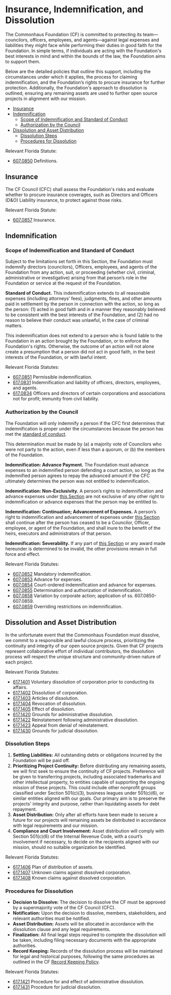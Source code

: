 # Insurance, Indemnification, and Dissolution

The Commonhaus Foundation (CF) is committed to protecting its team—councilors, officers, employees, and agents—against legal expenses and liabilities they might face while performing their duties in good faith for the Foundation. In simple terms, if individuals are acting with the Foundation's best interests in mind and within the bounds of the law, the Foundation aims to support them.

Below are the detailed policies that outline this support, including the circumstances under which it applies, the process for claiming indemnification, and the Foundation’s rights to procure insurance for further protection. Additionally, the Foundation's approach to dissolution is outlined, ensuring any remaining assets are used to further open source projects in alignment with our mission.

- [Insurance](#insurance)
- [Indemnification](#indemnification)
    - [Scope of Indemnification and Standard of Conduct](#scope-of-indemnification-and-standard-of-conduct)
    - [Authorization by the Council](#authorization-by-the-council)
- [Dissolution and Asset Distribution](#dissolution-and-asset-distribution)
    - [Dissolution Steps](#dissolution-steps)
    - [Procedures for Dissolution](#procedures-for-dissolution)

Relevant Florida Statute:

- [607.0850](http://www.leg.state.fl.us/statutes/index.cfm?App_mode=Display_Statute&Search_String=&URL=0600-0699/0607/Sections/0607.0850.html) Definitions.

## Insurance

The CF Council (CFC) shall assess the Foundation's risks and evaluate whether to procure insurance coverages, such as Directors and Officers (D&O) Liability insurance, to protect against those risks.

Relevant Florida Statute:

- [607.0857](http://www.leg.state.fl.us/Statutes/index.cfm?App_mode=Display_Statute&Search_String=&URL=0600-0699/0607/Sections/0607.0857.html) Insurance.

## Indemnification

### Scope of Indemnification and Standard of Conduct

Subject to the limitations set forth in this Section,
the Foundation must indemnify directors (councilors), Officers, employees, and agents of the Foundation
from any action, suit, or proceeding (whether civil, criminal, administrative or investigative)
arising from that person’s role in the Foundation or service at the request of the Foundation.

**Standard of Conduct.**
This indemnification extends to all reasonable expenses (including attorneys’ fees), judgments, fines, and other amounts paid in settlement by the person in connection with the action, so long as the person:
(1) acted in good faith and in a manner they reasonably believed to be consistent with the best interests of the Foundation, and
(2) had no reason to believe their conduct was unlawful, in the case of criminal matters.

This indemnification does not extend to a person who is found liable to the Foundation in an action brought by the Foundation, or to enforce the Foundation's rights.
Otherwise, the outcome of an action will not alone create a presumption that a person did not act in good faith, in the best interests of the Foundation, or with lawful intent.

Relevant Florida Statutes:

- [607.0851](http://www.leg.state.fl.us/statutes/index.cfm?App_mode=Display_Statute&Search_String=&URL=0600-0699/0607/Sections/0607.0851.html) Permissible indemnification.
- [617.0831](http://www.leg.state.fl.us/Statutes/index.cfm?App_mode=Display_Statute&Search_String=&URL=0600-0699/0617/Sections/0617.0831.html) Indemnification and liability of officers, directors, employees, and agents.
- [617.0834](http://www.leg.state.fl.us/Statutes/index.cfm?App_mode=Display_Statute&Search_String=&URL=0600-0699/0617/Sections/0617.0834.html) Officers and directors of certain corporations and associations not for profit; immunity from civil liability.

### Authorization by the Council

The Foundation will only indemnify a person if the CFC first determines that indemnification is proper under the circumstances because the
person has met the [standard of conduct](#scope-of-indemnification-and-standard-of-conduct).

This determination must be made by (a) a majority vote of Councilors who were not
party to the action, even if less than a quorum, or (b) the members of the
Foundation.

**Indemnification: Advance Payment.** The Foundation must advance expenses to an
indemnified person defending a court action, so long as the indemnified person agrees to
repay the advanced amount if the CFC ultimately determines the person was not entitled
to indemnification.

**Indemnification: Non-Exclusivity.** A person’s rights to indemnification and advance
expenses under [this Section](#indemnification) are not exclusive of any other right to indemnification or advance expenses that the person may be entitled to.

**Indemnification: Continuation; Advancement of Expenses.** A person’s right to
indemnification and advancement of expenses under [this Section](#indemnification) shall continue
after the person has ceased to be a Councilor, Officer, employee, or agent of the Foundation,
and shall inure to the benefit of the heirs, executors and administrators of that person.

**Indemnification: Severability.** If any part of [this Section](#indemnification) or any award made hereunder is determined to be invalid, the other provisions remain in full force and effect.

Relevant Florida Statutes:

- [607.0852](http://www.leg.state.fl.us/statutes/index.cfm?App_mode=Display_Statute&Search_String=&URL=0600-0699/0607/Sections/0607.0852.html) Mandatory indemnification.
- [607.0853](http://www.leg.state.fl.us/statutes/index.cfm?App_mode=Display_Statute&Search_String=&URL=0600-0699/0607/Sections/0607.0853.html) Advance for expenses.
- [607.0854](http://www.leg.state.fl.us/statutes/index.cfm?App_mode=Display_Statute&Search_String=&URL=0600-0699/0607/Sections/0607.0854.html) Court-ordered indemnification and advance for expenses.
- [607.0855](http://www.leg.state.fl.us/statutes/index.cfm?App_mode=Display_Statute&Search_String=&URL=0600-0699/0607/Sections/0607.0855.html) Determination and authorization of indemnification.
- [607.0858](http://www.leg.state.fl.us/Statutes/index.cfm?App_mode=Display_Statute&Search_String=&URL=0600-0699/0607/Sections/0607.0858.html) Variation by corporate action; application of ss. 607.0850-607.0859.
- [607.0859](http://www.leg.state.fl.us/Statutes/index.cfm?App_mode=Display_Statute&Search_String=&URL=0600-0699/0607/Sections/0607.0859.html) Overriding restrictions on indemnification.

## Dissolution and Asset Distribution

In the unfortunate event that the Commonhaus Foundation must dissolve, we commit to a responsible and lawful closure process, prioritizing the continuity and integrity of our open source projects.
Given that CF projects represent collaborative effort of individual contributors, the dissolution process will respect the unique structure and community-driven nature of each project.

Relevant Florida Statutes:

- [617.1401](http://www.leg.state.fl.us/Statutes/index.cfm?App_mode=Display_Statute&Search_String=&URL=0600-0699/0617/Sections/0617.1401.html) Voluntary dissolution of corporation prior to conducting its affairs.
- [617.1402](http://www.leg.state.fl.us/Statutes/index.cfm?App_mode=Display_Statute&Search_String=&URL=0600-0699/0617/Sections/0617.1402.html) Dissolution of corporation.
- [617.1403](http://www.leg.state.fl.us/Statutes/index.cfm?App_mode=Display_Statute&Search_String=&URL=0600-0699/0617/Sections/0617.1403.html) Articles of dissolution.
- [617.1404](http://www.leg.state.fl.us/Statutes/index.cfm?App_mode=Display_Statute&Search_String=&URL=0600-0699/0617/Sections/0617.1404.html) Revocation of dissolution.
- [617.1405](http://www.leg.state.fl.us/Statutes/index.cfm?App_mode=Display_Statute&Search_String=&URL=0600-0699/0617/Sections/0617.1405.html) Effect of dissolution.
- [617.1420](http://www.leg.state.fl.us/Statutes/index.cfm?App_mode=Display_Statute&Search_String=&URL=0600-0699/0617/Sections/0617.1420.html) Grounds for administrative dissolution.
- [617.1422](http://www.leg.state.fl.us/Statutes/index.cfm?App_mode=Display_Statute&Search_String=&URL=0600-0699/0617/Sections/0617.1422.html) Reinstatement following administrative dissolution.
- [617.1423](http://www.leg.state.fl.us/Statutes/index.cfm?App_mode=Display_Statute&Search_String=&URL=0600-0699/0617/Sections/0617.1423.html) Appeal from denial of reinstatement.
- [617.1430](http://www.leg.state.fl.us/Statutes/index.cfm?App_mode=Display_Statute&Search_String=&URL=0600-0699/0617/Sections/0617.1430.html) Grounds for judicial dissolution.

### Dissolution Steps

1. **Settling Liabilities:** All outstanding debts or obligations incurred by the Foundation will be paid off.
2. **Prioritizing Project Continuity:** Before distributing any remaining assets, we will first seek to ensure the continuity of CF projects.
    Preference will be given to transferring projects, including associated trademarks and other intellectual property, to entities capable of supporting the ongoing mission of these projects. This could include other nonprofit groups classified under Section 501(c)(3), business leagues under 501(c)(6), or similar entities aligned with our goals. Our primary aim is to preserve the projects' integrity and purpose, rather than liquidating assets for debt repayment.
3. **Asset Distribution:** Only after all efforts have been made to secure a future for our projects will remaining assets be distributed in accordance with legal requirements and our mission.
4. **Compliance and Court Involvement:** Asset distribution will comply with Section 501(c)(6) of the Internal Revenue Code, with a court’s involvement if necessary, to decide on the recipients aligned with our mission, should no suitable organization be identified.

Relevant Florida Statutes:

- [617.1406](http://www.leg.state.fl.us/Statutes/index.cfm?App_mode=Display_Statute&Search_String=&URL=0600-0699/0617/Sections/0617.1406.html) Plan of distribution of assets.
- [617.1407](http://www.leg.state.fl.us/Statutes/index.cfm?App_mode=Display_Statute&Search_String=&URL=0600-0699/0617/Sections/0617.1407.html) Unknown claims against dissolved corporation.
- [617.1408](http://www.leg.state.fl.us/Statutes/index.cfm?App_mode=Display_Statute&Search_String=&URL=0600-0699/0617/Sections/0617.1408.html) Known claims against dissolved corporation.

### Procedures for Dissolution

- **Decision to Dissolve:** The decision to dissolve the CF must be approved by a supermajority vote of the CF Council (CFC).
- **Notification:** Upon the decision to dissolve, members, stakeholders, and relevant authorities must be notified.
- **Asset Distribution:** Assets will be allocated in accordance with the dissolution clause and any legal requirements.
- **Finalization:** All final legal steps required to complete the dissolution will be taken, including filing necessary documents with the appropriate authorities.
- **Record Keeping:** Records of the dissolution process will be maintained for legal and historical purposes, following the same procedures as outlined in the CF [Record Keeping Policy][record-keeping].

Relevant Florida Statutes:

- [617.1421](http://www.leg.state.fl.us/Statutes/index.cfm?App_mode=Display_Statute&Search_String=&URL=0600-0699/0617/Sections/0617.1421.html) Procedure for and effect of administrative dissolution.
- [617.1431](http://www.leg.state.fl.us/Statutes/index.cfm?App_mode=Display_Statute&Search_String=&URL=0600-0699/0617/Sections/0617.1431.html) Procedure for judicial dissolution.

[record-keeping]: ../bylaws/6-notice-records.md#record-keeping
